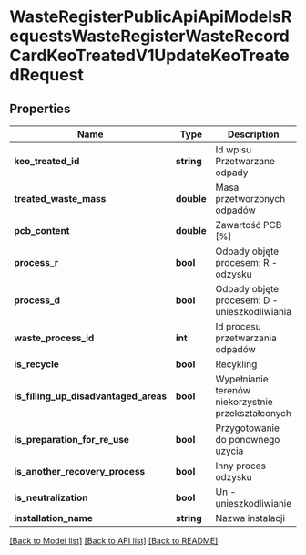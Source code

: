 # WasteRegisterPublicApiApiModelsRequestsWasteRegisterWasteRecordCardKeoTreatedV1UpdateKeoTreatedRequest

## Properties
Name | Type | Description | Notes
------------ | ------------- | ------------- | -------------
**keo_treated_id** | **string** | Id wpisu Przetwarzane odpady | [optional] 
**treated_waste_mass** | **double** | Masa przetworzonych odpadów | [optional] 
**pcb_content** | **double** | Zawartość PCB [%] | [optional] 
**process_r** | **bool** | Odpady objęte procesem: R - odzysku | [optional] 
**process_d** | **bool** | Odpady objęte procesem: D - unieszkodliwiania | [optional] 
**waste_process_id** | **int** | Id procesu przetwarzania odpadów | [optional] 
**is_recycle** | **bool** | Recykling | [optional] 
**is_filling_up_disadvantaged_areas** | **bool** | Wypełnianie terenów niekorzystnie przekształconych | [optional] 
**is_preparation_for_re_use** | **bool** | Przygotowanie do ponownego uzycia | [optional] 
**is_another_recovery_process** | **bool** | Inny proces odzysku | [optional] 
**is_neutralization** | **bool** | Un - unieszkodliwianie | [optional] 
**installation_name** | **string** | Nazwa instalacji | [optional] 

[[Back to Model list]](../README.md#documentation-for-models) [[Back to API list]](../README.md#documentation-for-api-endpoints) [[Back to README]](../README.md)


